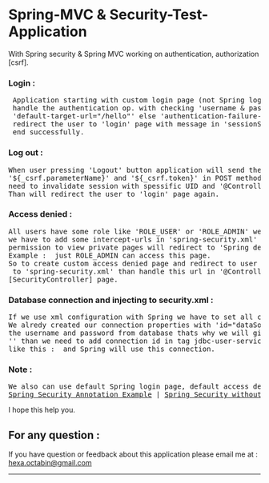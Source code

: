# Spring-MVC & Security-Test-Application
With Spring security & Spring MVC working on authentication, authorization [csrf].

<h3>Login :</h3> 
<pre>
 Application starting with custom login page (not Spring login page) with name 'login.jsp' and 'spring-security.xml' will
 handle the authentication op. with checking 'username & password' from database[go to below] if the user found will send the url to 
 'default-target-url="/hello"' else 'authentication-failure-url="/login?error=true" ' thats mean 'spring-security.xml' will
 redirect the user to 'login' page with message in 'sessionScope['SPRING_SECURITY_LAST_EXCEPTION'].message' while login op.
 end successfully.
</pre>

<h3>Log out :</h3>  
<pre>
When user pressing 'Logout' button application will send the user to '/j_spring_security_logout' with hidden 
'${_csrf.parameterName}' and '${_csrf.token}' in POST method because <a href="https://docs.spring.io/spring-security/site/docs/current/reference/html/csrf.html">_csrf </a>
need to invalidate session with spessific UID and '@Controller'[SecurityController] page will handle it and will log it out. 
Than will redirect the user to 'login' page again.
</pre>

<h3>Access denied :</h3> 
<pre>
All users have some role like 'ROLE_USER' or 'ROLE_ADMIN' we need to prevent all users to access 'admin' page or panel to do this
we have to add some intercept-urls in 'spring-security.xml' than Spring will work as we want and when the user that doesn't have
permission to view private pages will redirect to 'Spring default access denied page'
Example : <intercept-url pattern="/admin**" access="hasRole('ROLE_ADMIN')" /> just ROLE_ADMIN can access this page.
So to create custom access denied page and redirect to user to it we have to add 'error-page' to 'web.xml' and add this line 
<i><access-denied-handler error-page="/accessDenied"/></i> to 'spring-security.xml' than handle this url in '@Controller'
[SecurityController] page.
</pre>

<h3>Database connection and injecting to security.xml :</h3> 
<pre>
If we use xml configuration with Spring we have to set all connection configurations in 'spring-config.xml'.
We alredy created our connection properties with 'id="dataSource"' and as like we said above 'spring-security.xml' need to check
the username and password from database thats why we will give this connection to 'spring-security.xml' with this line : 
'<b:import resource="spring-config.xml" />' than we need to add connection id in tag jdbc-user-service 
like this : <jdbc-user-service data-source-ref="dataSource"> and Spring will use this connection.
</pre>

<h3>Note :</h3>  
<pre>
We also can use default Spring login page, default access denied page or without connection to database like : 
<a href="https://www.mkyong.com/spring-security/spring-security-hello-world-annotation-example/">Spring Security Annotation Example</a> | <a href="https://www.mkyong.com/spring-security/spring-security-hello-world-example/">Spring Security without db connection Example</a>
</pre>

I hope this help you.

<h2>For any question :</h2> 
If you have question or feedback about this application please email me at : <a href="mailto:hexa.octabin@gmail.com">hexa.octabin@gmail.com</a>
<hr>
